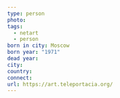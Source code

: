 ```yaml
---
type: person
photo: 
tags:
  - netart
  - person
born in city: Moscow
born year: "1971"
dead year: 
city: 
country: 
connect: 
url: https://art.teleportacia.org/
---
```

